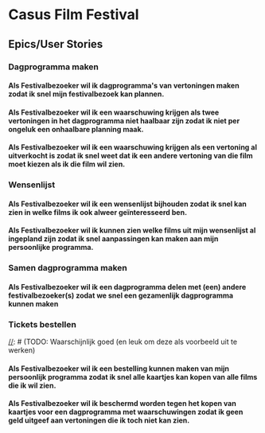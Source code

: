# Casus Film Festival

## Epics/User Stories

### Dagprogramma maken

#### Als Festivalbezoeker wil ik dagprogramma's van vertoningen maken zodat ik snel mijn festivalbezoek kan plannen.

#### Als Festivalbezoeker wil ik een waarschuwing krijgen als twee vertoningen in het dagprogramma niet haalbaar zijn zodat ik niet per ongeluk een onhaalbare planning maak. 

#### Als Festivalbezoeker wil ik een waarschuwing krijgen als een vertoning al uitverkocht is zodat ik snel weet dat ik een andere vertoning van die film moet kiezen als ik die film wil zien.

### Wensenlijst

#### Als Festivalbezoeker wil ik een wensenlijst bijhouden zodat ik snel kan zien in welke films ik ook alweer geïnteresseerd ben.

#### Als Festivalbezoeker wil ik kunnen zien welke films uit mijn wensenlijst al ingepland zijn zodat ik snel aanpassingen kan maken aan mijn persoonlijke programma.

### Samen dagprogramma maken

[//]: # (TODO: Ik denk dat deze erbij teveel wordt)

#### Als Festivalbezoeker wil ik een dagprogramma delen met (een) andere festivalbezoeker(s) zodat we snel een gezamenlijk dagprogramma kunnen maken

### Tickets bestellen

[//]: # (TODO: Waarschijnlijk goed (en leuk om deze als voorbeeld uit te werken)

#### Als Festivalbezoeker wil ik een bestelling kunnen maken van mijn persoonlijk programma zodat ik snel alle kaartjes kan kopen van alle films die ik wil zien.

#### Als Festivalbezoeker wil ik beschermd worden tegen het kopen van kaartjes voor een dagprogramma met waarschuwingen zodat ik geen geld uitgeef aan vertoningen die ik toch niet kan zien.
